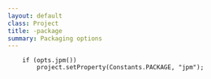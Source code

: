 ```yaml
---
layout: default
class: Project
title: -package 
summary: Packaging options 
---
```


		if (opts.jpm())
			project.setProperty(Constants.PACKAGE, "jpm");

